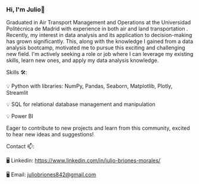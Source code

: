 ### Hi, I'm  Julio👋

Graduated in Air Transport Management and Operations at the Universidad Politécnica de Madrid with experience in both air and land transportation ‍. Recently, my interest in data analysis and its application to decision-making has grown significantly. This, along with the knowledge I gained from a data analysis bootcamp, motivated me to pursue this exciting and challenging new field. I'm actively seeking a role or job where I can leverage my existing skills, learn new ones, and apply my data analysis knowledge.


Skills 🛠️:

💡 Python with libraries: NumPy, Pandas, Seaborn, Matplotlib, Plotly, Streamlit

💡 SQL for relational database management and manipulation

💡 Power BI


Eager to contribute to new projects and learn from this community, excited to hear new ideas and suggestions!


Contact 📫:

🖥️ Linkedin: https://www.linkedin.com/in/julio-briones-morales/

🖥️ Email: juliobriones842@gmail.com 

